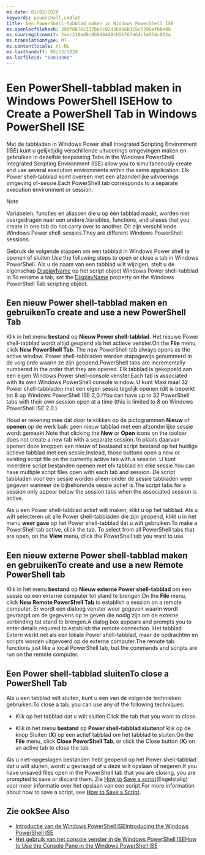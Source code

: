 ```yaml
---
ms.date: 01/02/2020
keywords: powershell,cmdlet
title: Een PowerShell-tabblad maken in Windows PowerShell ISE
ms.openlocfilehash: 39df0b76c337bb7c02d36d66b325c5396afbbe00
ms.sourcegitcommit: 2aec310ad0c0b048400cb56f6fa64c1e554c812a
ms.translationtype: MT
ms.contentlocale: nl-NL
ms.lasthandoff: 05/23/2020
ms.locfileid: "83810300"
---
```

# <a name="how-to-create-a-powershell-tab-in-windows-powershell-ise"></a><span data-ttu-id="ff109-103">Een PowerShell-tabblad maken in Windows PowerShell ISE</span><span class="sxs-lookup"><span data-stu-id="ff109-103">How to Create a PowerShell Tab in Windows PowerShell ISE</span></span>

<span data-ttu-id="ff109-104">Met de tabbladen in Windows Power shell Integrated Scripting Environment (ISE) kunt u gelijktijdig verschillende uitvoerings omgevingen maken en gebruiken in dezelfde toepassing.</span><span class="sxs-lookup"><span data-stu-id="ff109-104">Tabs in the Windows PowerShell Integrated Scripting Environment (ISE) allow you to simultaneously create and use several execution environments within the same application.</span></span> <span data-ttu-id="ff109-105">Elk Power shell-tabblad komt overeen met een afzonderlijke uitvoerings omgeving of-sessie.</span><span class="sxs-lookup"><span data-stu-id="ff109-105">Each PowerShell tab corresponds to a separate execution environment or session.</span></span>

> [!NOTE]
> <span data-ttu-id="ff109-106">Variabelen, functies en aliassen die u op één tabblad maakt, worden niet overgedragen naar een andere.</span><span class="sxs-lookup"><span data-stu-id="ff109-106">Variables, functions, and aliases that you create in one tab do not carry over to another.</span></span> <span data-ttu-id="ff109-107">Dit zijn verschillende Windows Power shell-sessies.</span><span class="sxs-lookup"><span data-stu-id="ff109-107">They are different Windows PowerShell sessions.</span></span>

<span data-ttu-id="ff109-108">Gebruik de volgende stappen om een tabblad in Windows Power shell te openen of sluiten.</span><span class="sxs-lookup"><span data-stu-id="ff109-108">Use the following steps to open or close a tab in Windows PowerShell.</span></span> <span data-ttu-id="ff109-109">Als u de naam van een tabblad wilt wijzigen, stelt u de eigenschap [DisplayName](object-model/The-PowerShellTab-Object.md#displayname) op het script object Windows Power shell-tabblad in.</span><span class="sxs-lookup"><span data-stu-id="ff109-109">To rename a tab, set the [DisplayName](object-model/The-PowerShellTab-Object.md#displayname) property on the Windows PowerShell Tab scripting object.</span></span>

## <a name="to-create-and-use-a-new-powershell-tab"></a><span data-ttu-id="ff109-110">Een nieuw Power shell-tabblad maken en gebruiken</span><span class="sxs-lookup"><span data-stu-id="ff109-110">To create and use a new PowerShell Tab</span></span>

<span data-ttu-id="ff109-111">Klik in het menu **bestand** op **Nieuw Power shell-tabblad**. Het nieuwe Power shell-tabblad wordt altijd geopend als het actieve venster.</span><span class="sxs-lookup"><span data-stu-id="ff109-111">On the **File** menu, click **New PowerShell Tab**. The new PowerShell tab always opens as the active window.</span></span> <span data-ttu-id="ff109-112">Power shell-tabbladen worden stapsgewijs genummerd in de volg orde waarin ze zijn geopend.</span><span class="sxs-lookup"><span data-stu-id="ff109-112">PowerShell tabs are incrementally numbered in the order that they are opened.</span></span> <span data-ttu-id="ff109-113">Elk tabblad is gekoppeld aan een eigen Windows Power shell-console venster.</span><span class="sxs-lookup"><span data-stu-id="ff109-113">Each tab is associated with its own Windows PowerShell console window.</span></span> <span data-ttu-id="ff109-114">U kunt Maxi maal 32 Power shell-tabbladen met een eigen sessie tegelijk openen (dit is beperkt tot 8 op Windows PowerShell ISE 2,0.)</span><span class="sxs-lookup"><span data-stu-id="ff109-114">You can have up to 32 PowerShell tabs with their own session open at a time (this is limited to 8 on Windows PowerShell ISE 2.0.)</span></span>

<span data-ttu-id="ff109-115">Houd er rekening mee dat door te klikken op de pictogrammen **Nieuw** of **openen** op de werk balk geen nieuw tabblad met een afzonderlijke sessie wordt gemaakt.</span><span class="sxs-lookup"><span data-stu-id="ff109-115">Note that clicking the **New** or **Open** icons on the toolbar does not create a new tab with a separate session.</span></span> <span data-ttu-id="ff109-116">In plaats daarvan openen deze knoppen een nieuw of bestaand script bestand op het huidige actieve tabblad met een sessie.</span><span class="sxs-lookup"><span data-stu-id="ff109-116">Instead, those buttons open a new or existing script file on the currently active tab with a session.</span></span> <span data-ttu-id="ff109-117">U kunt meerdere script bestanden openen met elk tabblad en elke sessie.</span><span class="sxs-lookup"><span data-stu-id="ff109-117">You can have multiple script files open with each tab and session.</span></span> <span data-ttu-id="ff109-118">De script tabbladen voor een sessie worden alleen onder de sessie tabbladen weer gegeven wanneer de bijbehorende sessie actief is.</span><span class="sxs-lookup"><span data-stu-id="ff109-118">The script tabs for a session only appear below the session tabs when the associated session is active.</span></span>

<span data-ttu-id="ff109-119">Als u een Power shell-tabblad actief wilt maken, klikt u op het tabblad. Als u wilt selecteren uit alle Power shell-tabbladen die zijn geopend, klikt u in het menu **weer gave** op het Power shell-tabblad dat u wilt gebruiken.</span><span class="sxs-lookup"><span data-stu-id="ff109-119">To make a PowerShell tab active, click the tab. To select from all PowerShell tabs that are open, on the **View** menu, click the PowerShell tab you want to use.</span></span>

## <a name="to-create-and-use-a-new-remote-powershell-tab"></a><span data-ttu-id="ff109-120">Een nieuw externe Power shell-tabblad maken en gebruiken</span><span class="sxs-lookup"><span data-stu-id="ff109-120">To create and use a new Remote PowerShell tab</span></span>

<span data-ttu-id="ff109-121">Klik in het menu **bestand** op **Nieuw externe Power shell-tabblad** om een sessie op een externe computer tot stand te brengen.</span><span class="sxs-lookup"><span data-stu-id="ff109-121">On the **File** menu, click **New Remote PowerShell Tab** to establish a session on a remote computer.</span></span> <span data-ttu-id="ff109-122">Er wordt een dialoog venster weer gegeven waarin wordt gevraagd om de gegevens op te geven die nodig zijn om de externe verbinding tot stand te brengen.</span><span class="sxs-lookup"><span data-stu-id="ff109-122">A dialog box appears and prompts you to enter details required to establish the remote connection.</span></span> <span data-ttu-id="ff109-123">Het tabblad Extern werkt net als een lokale Power shell-tabblad, maar de opdrachten en scripts worden uitgevoerd op de externe computer.</span><span class="sxs-lookup"><span data-stu-id="ff109-123">The remote tab functions just like a local PowerShell tab, but the commands and scripts are run on the remote computer.</span></span>

## <a name="to-close-a-powershell-tab"></a><span data-ttu-id="ff109-124">Een Power shell-tabblad sluiten</span><span class="sxs-lookup"><span data-stu-id="ff109-124">To close a PowerShell Tab</span></span>

<span data-ttu-id="ff109-125">Als u een tabblad wilt sluiten, kunt u een van de volgende technieken gebruiken:</span><span class="sxs-lookup"><span data-stu-id="ff109-125">To close a tab, you can use any of the following techniques:</span></span>

- <span data-ttu-id="ff109-126">Klik op het tabblad dat u wilt sluiten.</span><span class="sxs-lookup"><span data-stu-id="ff109-126">Click the tab that you want to close.</span></span>

- <span data-ttu-id="ff109-127">Klik in het menu **bestand** op **Power shell-tabblad sluiten**of klik op de knop Sluiten (**X**) op een actief tabblad om het tabblad te sluiten.</span><span class="sxs-lookup"><span data-stu-id="ff109-127">On the **File** menu, click **Close PowerShell Tab**, or click the Close button (**X**) on an active tab to close the tab.</span></span>

<span data-ttu-id="ff109-128">Als u niet-opgeslagen bestanden hebt geopend op het Power shell-tabblad dat u wilt sluiten, wordt u gevraagd of u deze wilt opslaan of negeren.</span><span class="sxs-lookup"><span data-stu-id="ff109-128">If you have unsaved files open in the PowerShell tab that you are closing, you are prompted to save or discard them.</span></span> <span data-ttu-id="ff109-129">Zie [How to Save a script](How-to-Write-and-Run-Scripts-in-the-Windows-PowerShell-ISE.md#how-to-save-a-script)(Engelstalig) voor meer informatie over het opslaan van een script.</span><span class="sxs-lookup"><span data-stu-id="ff109-129">For more information about how to save a script, see [How to Save a Script](How-to-Write-and-Run-Scripts-in-the-Windows-PowerShell-ISE.md#how-to-save-a-script).</span></span>

## <a name="see-also"></a><span data-ttu-id="ff109-130">Zie ook</span><span class="sxs-lookup"><span data-stu-id="ff109-130">See Also</span></span>

- [<span data-ttu-id="ff109-131">Introductie van de Windows PowerShell ISE</span><span class="sxs-lookup"><span data-stu-id="ff109-131">Introducing the Windows PowerShell ISE</span></span>](Introducing-the-Windows-PowerShell-ISE.md)
- [<span data-ttu-id="ff109-132">Het gebruik van het console venster in de Windows PowerShell ISE</span><span class="sxs-lookup"><span data-stu-id="ff109-132">How to Use the Console Pane in the Windows PowerShell ISE</span></span>](How-to-Use-the-Console-Pane-in-the-Windows-PowerShell-ISE.md)

